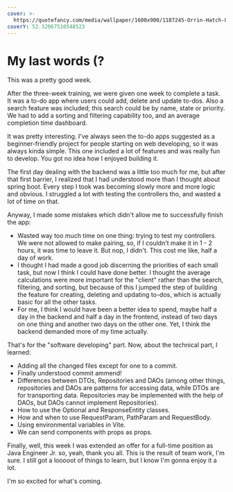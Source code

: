 ```yaml
---
cover: >-
  https://quotefancy.com/media/wallpaper/1600x900/1187245-Orrin-Hatch-Quote-Graduation-is-not-the-end-it-s-the-beginning.jpg
coverY: 52.32067510548523
---
```


# My last words (?

This was a pretty good week.

After the three-week training, we were given one week to complete a task. It was a to-do app where users could add, delete and update to-dos. Also a search feature was included; this search could be by name, state or priority. We had to add a sorting and filtering capability too, and an average completion time dashboard.

It was pretty interesting. I've always seen the to-do apps suggested as a beginner-friendly project for people starting on web developing, so it was always kinda simple. This one included a lot of features and was really fun to develop. You got no idea how I enjoyed building it.

The first day dealing with the backend was a little too much for me, but after that first barrier, I realized that I had understood more than I thought about spring boot. Every step I took was becoming slowly more and more logic and obvious. I struggled a lot with testing the controllers tho, and wasted a lot of time on that.

Anyway, I made some mistakes which didn't allow me to successfully finish the app:

* Wasted way too much time on one thing: trying to test my controllers. We were not allowed to make pairing, so, if I couldn't make it in 1 - 2 hours, it was time to leave it. But nop, I didn't. This cost me like, half a day of work.
* I thought I had made a good job discerning the priorities of each small task, but now I think I could have done better. I thought the average calculations were more important for the "client" rather than the search, filtering, and sorting, but because of this I jumped the step of building the feature for creating, deleting and updating to-dos, which is actually basic for all the other tasks.
* For me, I think I would have been a better idea to spend, maybe half a day in the backend and half a day in the frontend, instead of two days on one thing and another two days on the other one. Yet, I think the backend demanded more of my time actually.

That's for the "software developing" part. Now, about the technical part, I learned:

* Adding all the changed files except for one to a commit.
* Finally understood commit ammend!
* Differences between DTOs, Repositories and DAOs (among other things, repositories and DAOs are patterns for accessing data, while DTOs are for transporting data. Repositories may be implemented with the help of DAOs, but DAOs cannot implement Repositories).
* How to use the Optional and ResponseEntity classes.
* How and when to use RequestParam, PathParam and RequestBody.
* Using environmental variables in Vite.
* We can send components with props as props.

Finally, well, this week I was extended an offer for a full-time position as Java Engineer Jr. so, yeah, thank you all. This is the result of team work, I'm sure. I still got a looooot of things to learn, but I know I'm gonna enjoy it a lot.

I'm so excited for what's coming.

